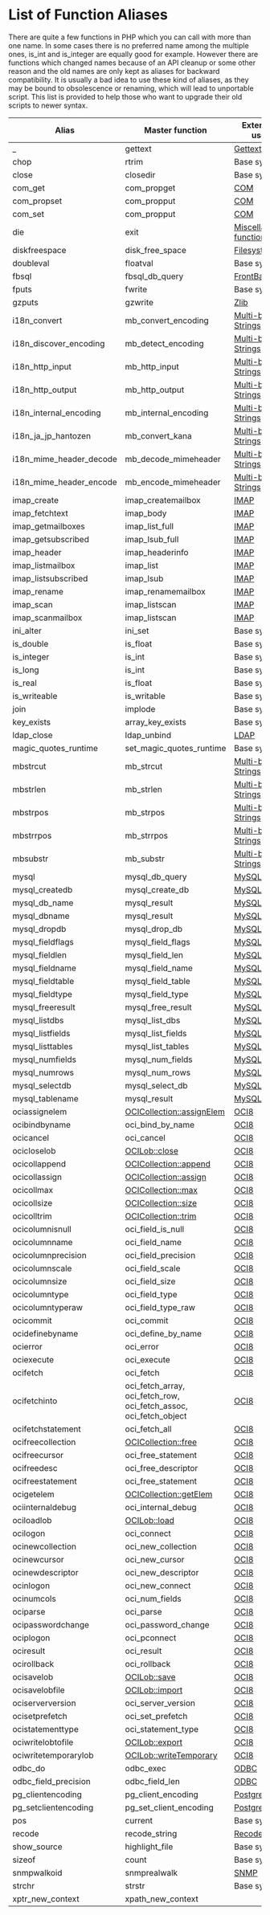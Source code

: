 List of Function Aliases
========================

There are quite a few functions in PHP which you can call with more than
one name. In some cases there is no preferred name among the multiple
ones, <span class="function">is\_int</span> and <span
class="function">is\_integer</span> are equally good for example.
However there are functions which changed names because of an API
cleanup or some other reason and the old names are only kept as aliases
for backward compatibility. It is usually a bad idea to use these kind
of aliases, as they may be bound to obsolescence or renaming, which will
lead to unportable script. This list is provided to help those who want
to upgrade their old scripts to newer syntax.

| Alias                      | Master function                                                                                                                                                                                   | Extension used                                                                |
|----------------------------|---------------------------------------------------------------------------------------------------------------------------------------------------------------------------------------------------|-------------------------------------------------------------------------------|
| \_                         | <span class="function">gettext</span>                                                                                                                                                             | <a href="/ref/gettext.html" class="link">Gettext</a>                          |
| chop                       | <span class="function">rtrim</span>                                                                                                                                                               | Base syntax                                                                   |
| close                      | <span class="function">closedir</span>                                                                                                                                                            | Base syntax                                                                   |
| com\_get                   | <span class="function">com\_propget</span>                                                                                                                                                        | <a href="/ref/com.html" class="link">COM</a>                                  |
| com\_propset               | <span class="function">com\_propput</span>                                                                                                                                                        | <a href="/ref/com.html" class="link">COM</a>                                  |
| com\_set                   | <span class="function">com\_propput</span>                                                                                                                                                        | <a href="/ref/com.html" class="link">COM</a>                                  |
| die                        | <span class="function">exit</span>                                                                                                                                                                | <a href="/ref/misc.html" class="link">Miscellaneous functions</a>             |
| diskfreespace              | <span class="function">disk\_free\_space</span>                                                                                                                                                   | <a href="/ref/filesystem.html" class="link">Filesystem</a>                    |
| doubleval                  | <span class="function">floatval</span>                                                                                                                                                            | Base syntax                                                                   |
| fbsql                      | <span class="function">fbsql\_db\_query</span>                                                                                                                                                    | <a href="/book/fbsql.html#FrontBase%20Functions" class="link">FrontBase</a>   |
| fputs                      | <span class="function">fwrite</span>                                                                                                                                                              | Base syntax                                                                   |
| gzputs                     | <span class="function">gzwrite</span>                                                                                                                                                             | <a href="/ref/zlib.html" class="link">Zlib</a>                                |
| i18n\_convert              | <span class="function">mb\_convert\_encoding</span>                                                                                                                                               | <a href="/ref/mbstring.html" class="link">Multi-bytes Strings</a>             |
| i18n\_discover\_encoding   | <span class="function">mb\_detect\_encoding</span>                                                                                                                                                | <a href="/ref/mbstring.html" class="link">Multi-bytes Strings</a>             |
| i18n\_http\_input          | <span class="function">mb\_http\_input</span>                                                                                                                                                     | <a href="/ref/mbstring.html" class="link">Multi-bytes Strings</a>             |
| i18n\_http\_output         | <span class="function">mb\_http\_output</span>                                                                                                                                                    | <a href="/ref/mbstring.html" class="link">Multi-bytes Strings</a>             |
| i18n\_internal\_encoding   | <span class="function">mb\_internal\_encoding</span>                                                                                                                                              | <a href="/ref/mbstring.html" class="link">Multi-bytes Strings</a>             |
| i18n\_ja\_jp\_hantozen     | <span class="function">mb\_convert\_kana</span>                                                                                                                                                   | <a href="/ref/mbstring.html" class="link">Multi-bytes Strings</a>             |
| i18n\_mime\_header\_decode | <span class="function">mb\_decode\_mimeheader</span>                                                                                                                                              | <a href="/ref/mbstring.html" class="link">Multi-bytes Strings</a>             |
| i18n\_mime\_header\_encode | <span class="function">mb\_encode\_mimeheader</span>                                                                                                                                              | <a href="/ref/mbstring.html" class="link">Multi-bytes Strings</a>             |
| imap\_create               | <span class="function">imap\_createmailbox</span>                                                                                                                                                 | <a href="/ref/imap.html" class="link">IMAP</a>                                |
| imap\_fetchtext            | <span class="function">imap\_body</span>                                                                                                                                                          | <a href="/ref/imap.html" class="link">IMAP</a>                                |
| imap\_getmailboxes         | <span class="function">imap\_list\_full</span>                                                                                                                                                    | <a href="/ref/imap.html" class="link">IMAP</a>                                |
| imap\_getsubscribed        | <span class="function">imap\_lsub\_full</span>                                                                                                                                                    | <a href="/ref/imap.html" class="link">IMAP</a>                                |
| imap\_header               | <span class="function">imap\_headerinfo</span>                                                                                                                                                    | <a href="/ref/imap.html" class="link">IMAP</a>                                |
| imap\_listmailbox          | <span class="function">imap\_list</span>                                                                                                                                                          | <a href="/ref/imap.html" class="link">IMAP</a>                                |
| imap\_listsubscribed       | <span class="function">imap\_lsub</span>                                                                                                                                                          | <a href="/ref/imap.html" class="link">IMAP</a>                                |
| imap\_rename               | <span class="function">imap\_renamemailbox</span>                                                                                                                                                 | <a href="/ref/imap.html" class="link">IMAP</a>                                |
| imap\_scan                 | <span class="function">imap\_listscan</span>                                                                                                                                                      | <a href="/ref/imap.html" class="link">IMAP</a>                                |
| imap\_scanmailbox          | <span class="function">imap\_listscan</span>                                                                                                                                                      | <a href="/ref/imap.html" class="link">IMAP</a>                                |
| ini\_alter                 | <span class="function">ini\_set</span>                                                                                                                                                            | Base syntax                                                                   |
| is\_double                 | <span class="function">is\_float</span>                                                                                                                                                           | Base syntax                                                                   |
| is\_integer                | <span class="function">is\_int</span>                                                                                                                                                             | Base syntax                                                                   |
| is\_long                   | <span class="function">is\_int</span>                                                                                                                                                             | Base syntax                                                                   |
| is\_real                   | <span class="function">is\_float</span>                                                                                                                                                           | Base syntax                                                                   |
| is\_writeable              | <span class="function">is\_writable</span>                                                                                                                                                        | Base syntax                                                                   |
| join                       | <span class="function">implode</span>                                                                                                                                                             | Base syntax                                                                   |
| key\_exists                | <span class="function">array\_key\_exists</span>                                                                                                                                                  | Base syntax                                                                   |
| ldap\_close                | <span class="function">ldap\_unbind</span>                                                                                                                                                        | <a href="/ref/ldap.html" class="link">LDAP</a>                                |
| magic\_quotes\_runtime     | <span class="function">set\_magic\_quotes\_runtime</span>                                                                                                                                         | Base syntax                                                                   |
| mbstrcut                   | <span class="function">mb\_strcut</span>                                                                                                                                                          | <a href="/ref/mbstring.html" class="link">Multi-bytes Strings</a>             |
| mbstrlen                   | <span class="function">mb\_strlen</span>                                                                                                                                                          | <a href="/ref/mbstring.html" class="link">Multi-bytes Strings</a>             |
| mbstrpos                   | <span class="function">mb\_strpos</span>                                                                                                                                                          | <a href="/ref/mbstring.html" class="link">Multi-bytes Strings</a>             |
| mbstrrpos                  | <span class="function">mb\_strrpos</span>                                                                                                                                                         | <a href="/ref/mbstring.html" class="link">Multi-bytes Strings</a>             |
| mbsubstr                   | <span class="function">mb\_substr</span>                                                                                                                                                          | <a href="/ref/mbstring.html" class="link">Multi-bytes Strings</a>             |
| mysql                      | <span class="function">mysql\_db\_query</span>                                                                                                                                                    | <a href="/set/mysqlinfo.html#MySQL%20Functions" class="link">MySQL</a>        |
| mysql\_createdb            | <span class="function">mysql\_create\_db</span>                                                                                                                                                   | <a href="/set/mysqlinfo.html#MySQL%20Functions" class="link">MySQL</a>        |
| mysql\_db\_name            | <span class="function">mysql\_result</span>                                                                                                                                                       | <a href="/set/mysqlinfo.html#MySQL%20Functions" class="link">MySQL</a>        |
| mysql\_dbname              | <span class="function">mysql\_result</span>                                                                                                                                                       | <a href="/set/mysqlinfo.html#MySQL%20Functions" class="link">MySQL</a>        |
| mysql\_dropdb              | <span class="function">mysql\_drop\_db</span>                                                                                                                                                     | <a href="/set/mysqlinfo.html#MySQL%20Functions" class="link">MySQL</a>        |
| mysql\_fieldflags          | <span class="function">mysql\_field\_flags</span>                                                                                                                                                 | <a href="/set/mysqlinfo.html#MySQL%20Functions" class="link">MySQL</a>        |
| mysql\_fieldlen            | <span class="function">mysql\_field\_len</span>                                                                                                                                                   | <a href="/set/mysqlinfo.html#MySQL%20Functions" class="link">MySQL</a>        |
| mysql\_fieldname           | <span class="function">mysql\_field\_name</span>                                                                                                                                                  | <a href="/set/mysqlinfo.html#MySQL%20Functions" class="link">MySQL</a>        |
| mysql\_fieldtable          | <span class="function">mysql\_field\_table</span>                                                                                                                                                 | <a href="/set/mysqlinfo.html#MySQL%20Functions" class="link">MySQL</a>        |
| mysql\_fieldtype           | <span class="function">mysql\_field\_type</span>                                                                                                                                                  | <a href="/set/mysqlinfo.html#MySQL%20Functions" class="link">MySQL</a>        |
| mysql\_freeresult          | <span class="function">mysql\_free\_result</span>                                                                                                                                                 | <a href="/set/mysqlinfo.html#MySQL%20Functions" class="link">MySQL</a>        |
| mysql\_listdbs             | <span class="function">mysql\_list\_dbs</span>                                                                                                                                                    | <a href="/set/mysqlinfo.html#MySQL%20Functions" class="link">MySQL</a>        |
| mysql\_listfields          | <span class="function">mysql\_list\_fields</span>                                                                                                                                                 | <a href="/set/mysqlinfo.html#MySQL%20Functions" class="link">MySQL</a>        |
| mysql\_listtables          | <span class="function">mysql\_list\_tables</span>                                                                                                                                                 | <a href="/set/mysqlinfo.html#MySQL%20Functions" class="link">MySQL</a>        |
| mysql\_numfields           | <span class="function">mysql\_num\_fields</span>                                                                                                                                                  | <a href="/set/mysqlinfo.html#MySQL%20Functions" class="link">MySQL</a>        |
| mysql\_numrows             | <span class="function">mysql\_num\_rows</span>                                                                                                                                                    | <a href="/set/mysqlinfo.html#MySQL%20Functions" class="link">MySQL</a>        |
| mysql\_selectdb            | <span class="function">mysql\_select\_db</span>                                                                                                                                                   | <a href="/set/mysqlinfo.html#MySQL%20Functions" class="link">MySQL</a>        |
| mysql\_tablename           | <span class="function">mysql\_result</span>                                                                                                                                                       | <a href="/set/mysqlinfo.html#MySQL%20Functions" class="link">MySQL</a>        |
| ociassignelem              | <a href="/book/oci8.html#OCI-Collection::assignElem" class="link">OCICollection::assignElem</a>                                                                                                   | <a href="/book/oci8.html#OCI8%20Functions" class="link">OCI8</a>              |
| ocibindbyname              | <span class="function">oci\_bind\_by\_name</span>                                                                                                                                                 | <a href="/book/oci8.html#OCI8%20Functions" class="link">OCI8</a>              |
| ocicancel                  | <span class="function">oci\_cancel</span>                                                                                                                                                         | <a href="/book/oci8.html#OCI8%20Functions" class="link">OCI8</a>              |
| ocicloselob                | <a href="/book/oci8.html#OCI-Lob::close" class="link">OCILob::close</a>                                                                                                                           | <a href="/book/oci8.html#OCI8%20Functions" class="link">OCI8</a>              |
| ocicollappend              | <a href="/book/oci8.html#OCI-Collection::append" class="link">OCICollection::append</a>                                                                                                           | <a href="/book/oci8.html#OCI8%20Functions" class="link">OCI8</a>              |
| ocicollassign              | <a href="/book/oci8.html#OCI-Collection::assign" class="link">OCICollection::assign</a>                                                                                                           | <a href="/book/oci8.html#OCI8%20Functions" class="link">OCI8</a>              |
| ocicollmax                 | <a href="/book/oci8.html#OCI-Collection::max" class="link">OCICollection::max</a>                                                                                                                 | <a href="/book/oci8.html#OCI8%20Functions" class="link">OCI8</a>              |
| ocicollsize                | <a href="/book/oci8.html#OCI-Collection::size" class="link">OCICollection::size</a>                                                                                                               | <a href="/book/oci8.html#OCI8%20Functions" class="link">OCI8</a>              |
| ocicolltrim                | <a href="/book/oci8.html#OCI-Collection::trim" class="link">OCICollection::trim</a>                                                                                                               | <a href="/book/oci8.html#OCI8%20Functions" class="link">OCI8</a>              |
| ocicolumnisnull            | <span class="function">oci\_field\_is\_null</span>                                                                                                                                                | <a href="/book/oci8.html#OCI8%20Functions" class="link">OCI8</a>              |
| ocicolumnname              | <span class="function">oci\_field\_name</span>                                                                                                                                                    | <a href="/book/oci8.html#OCI8%20Functions" class="link">OCI8</a>              |
| ocicolumnprecision         | <span class="function">oci\_field\_precision</span>                                                                                                                                               | <a href="/book/oci8.html#OCI8%20Functions" class="link">OCI8</a>              |
| ocicolumnscale             | <span class="function">oci\_field\_scale</span>                                                                                                                                                   | <a href="/book/oci8.html#OCI8%20Functions" class="link">OCI8</a>              |
| ocicolumnsize              | <span class="function">oci\_field\_size</span>                                                                                                                                                    | <a href="/book/oci8.html#OCI8%20Functions" class="link">OCI8</a>              |
| ocicolumntype              | <span class="function">oci\_field\_type</span>                                                                                                                                                    | <a href="/book/oci8.html#OCI8%20Functions" class="link">OCI8</a>              |
| ocicolumntyperaw           | <span class="function">oci\_field\_type\_raw</span>                                                                                                                                               | <a href="/book/oci8.html#OCI8%20Functions" class="link">OCI8</a>              |
| ocicommit                  | <span class="function">oci\_commit</span>                                                                                                                                                         | <a href="/book/oci8.html#OCI8%20Functions" class="link">OCI8</a>              |
| ocidefinebyname            | <span class="function">oci\_define\_by\_name</span>                                                                                                                                               | <a href="/book/oci8.html#OCI8%20Functions" class="link">OCI8</a>              |
| ocierror                   | <span class="function">oci\_error</span>                                                                                                                                                          | <a href="/book/oci8.html#OCI8%20Functions" class="link">OCI8</a>              |
| ociexecute                 | <span class="function">oci\_execute</span>                                                                                                                                                        | <a href="/book/oci8.html#OCI8%20Functions" class="link">OCI8</a>              |
| ocifetch                   | <span class="function">oci\_fetch</span>                                                                                                                                                          | <a href="/book/oci8.html#OCI8%20Functions" class="link">OCI8</a>              |
| ocifetchinto               | <span class="function">oci\_fetch\_array</span>, <span class="function">oci\_fetch\_row</span>, <span class="function">oci\_fetch\_assoc</span>, <span class="function">oci\_fetch\_object</span> | <a href="/book/oci8.html#OCI8%20Functions" class="link">OCI8</a>              |
| ocifetchstatement          | <span class="function">oci\_fetch\_all</span>                                                                                                                                                     | <a href="/book/oci8.html#OCI8%20Functions" class="link">OCI8</a>              |
| ocifreecollection          | <a href="/book/oci8.html#OCI-Collection::free" class="link">OCICollection::free</a>                                                                                                               | <a href="/book/oci8.html#OCI8%20Functions" class="link">OCI8</a>              |
| ocifreecursor              | <span class="function">oci\_free\_statement</span>                                                                                                                                                | <a href="/book/oci8.html#OCI8%20Functions" class="link">OCI8</a>              |
| ocifreedesc                | <span class="function">oci\_free\_descriptor</span>                                                                                                                                               | <a href="/book/oci8.html#OCI8%20Functions" class="link">OCI8</a>              |
| ocifreestatement           | <span class="function">oci\_free\_statement</span>                                                                                                                                                | <a href="/book/oci8.html#OCI8%20Functions" class="link">OCI8</a>              |
| ocigetelem                 | <a href="/book/oci8.html#OCI-Collection::getElem" class="link">OCICollection::getElem</a>                                                                                                         | <a href="/book/oci8.html#OCI8%20Functions" class="link">OCI8</a>              |
| ociinternaldebug           | <span class="function">oci\_internal\_debug</span>                                                                                                                                                | <a href="/book/oci8.html#OCI8%20Functions" class="link">OCI8</a>              |
| ociloadlob                 | <a href="/book/oci8.html#OCI-Lob::load" class="link">OCILob::load</a>                                                                                                                             | <a href="/book/oci8.html#OCI8%20Functions" class="link">OCI8</a>              |
| ocilogon                   | <span class="function">oci\_connect</span>                                                                                                                                                        | <a href="/book/oci8.html#OCI8%20Functions" class="link">OCI8</a>              |
| ocinewcollection           | <span class="function">oci\_new\_collection</span>                                                                                                                                                | <a href="/book/oci8.html#OCI8%20Functions" class="link">OCI8</a>              |
| ocinewcursor               | <span class="function">oci\_new\_cursor</span>                                                                                                                                                    | <a href="/book/oci8.html#OCI8%20Functions" class="link">OCI8</a>              |
| ocinewdescriptor           | <span class="function">oci\_new\_descriptor</span>                                                                                                                                                | <a href="/book/oci8.html#OCI8%20Functions" class="link">OCI8</a>              |
| ocinlogon                  | <span class="function">oci\_new\_connect</span>                                                                                                                                                   | <a href="/book/oci8.html#OCI8%20Functions" class="link">OCI8</a>              |
| ocinumcols                 | <span class="function">oci\_num\_fields</span>                                                                                                                                                    | <a href="/book/oci8.html#OCI8%20Functions" class="link">OCI8</a>              |
| ociparse                   | <span class="function">oci\_parse</span>                                                                                                                                                          | <a href="/book/oci8.html#OCI8%20Functions" class="link">OCI8</a>              |
| ocipasswordchange          | <span class="function">oci\_password\_change</span>                                                                                                                                               | <a href="/book/oci8.html#OCI8%20Functions" class="link">OCI8</a>              |
| ociplogon                  | <span class="function">oci\_pconnect</span>                                                                                                                                                       | <a href="/book/oci8.html#OCI8%20Functions" class="link">OCI8</a>              |
| ociresult                  | <span class="function">oci\_result</span>                                                                                                                                                         | <a href="/book/oci8.html#OCI8%20Functions" class="link">OCI8</a>              |
| ocirollback                | <span class="function">oci\_rollback</span>                                                                                                                                                       | <a href="/book/oci8.html#OCI8%20Functions" class="link">OCI8</a>              |
| ocisavelob                 | <a href="/book/oci8.html#OCI-Lob::save" class="link">OCILob::save</a>                                                                                                                             | <a href="/book/oci8.html#OCI8%20Functions" class="link">OCI8</a>              |
| ocisavelobfile             | <a href="/book/oci8.html#OCI-Lob::import" class="link">OCILob::import</a>                                                                                                                         | <a href="/book/oci8.html#OCI8%20Functions" class="link">OCI8</a>              |
| ociserverversion           | <span class="function">oci\_server\_version</span>                                                                                                                                                | <a href="/book/oci8.html#OCI8%20Functions" class="link">OCI8</a>              |
| ocisetprefetch             | <span class="function">oci\_set\_prefetch</span>                                                                                                                                                  | <a href="/book/oci8.html#OCI8%20Functions" class="link">OCI8</a>              |
| ocistatementtype           | <span class="function">oci\_statement\_type</span>                                                                                                                                                | <a href="/book/oci8.html#OCI8%20Functions" class="link">OCI8</a>              |
| ociwritelobtofile          | <a href="/book/oci8.html#OCI-Lob::export" class="link">OCILob::export</a>                                                                                                                         | <a href="/book/oci8.html#OCI8%20Functions" class="link">OCI8</a>              |
| ociwritetemporarylob       | <a href="/book/oci8.html#OCI-Lob::writeTemporary" class="link">OCILob::writeTemporary</a>                                                                                                         | <a href="/book/oci8.html#OCI8%20Functions" class="link">OCI8</a>              |
| odbc\_do                   | <span class="function">odbc\_exec</span>                                                                                                                                                          | <a href="/book/uodbc.html#ODBC%20Functions" class="link">ODBC</a>             |
| odbc\_field\_precision     | <span class="function">odbc\_field\_len</span>                                                                                                                                                    | <a href="/book/uodbc.html#ODBC%20Functions" class="link">ODBC</a>             |
| pg\_clientencoding         | <span class="function">pg\_client\_encoding</span>                                                                                                                                                | <a href="/book/pgsql.html#PostgreSQL%20Functions" class="link">PostgreSQL</a> |
| pg\_setclientencoding      | <span class="function">pg\_set\_client\_encoding</span>                                                                                                                                           | <a href="/book/pgsql.html#PostgreSQL%20Functions" class="link">PostgreSQL</a> |
| pos                        | <span class="function">current</span>                                                                                                                                                             | Base syntax                                                                   |
| recode                     | <span class="function">recode\_string</span>                                                                                                                                                      | <a href="/ref/recode.html" class="link">Recode</a>                            |
| show\_source               | <span class="function">highlight\_file</span>                                                                                                                                                     | Base syntax                                                                   |
| sizeof                     | <span class="function">count</span>                                                                                                                                                               | Base syntax                                                                   |
| snmpwalkoid                | <span class="function">snmprealwalk</span>                                                                                                                                                        | <a href="/ref/snmp.html" class="link">SNMP</a>                                |
| strchr                     | <span class="function">strstr</span>                                                                                                                                                              | Base syntax                                                                   |
| xptr\_new\_context         | <span class="function">xpath\_new\_context</span>                                                                                                                                                 |                                                                               |
